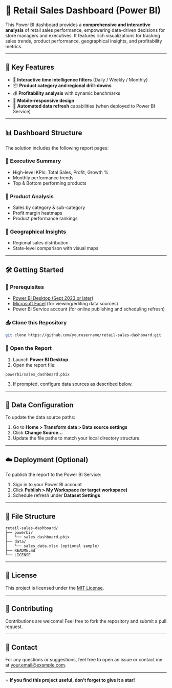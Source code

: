 # 🛒 Retail Sales Dashboard (Power BI)

This Power BI dashboard provides a **comprehensive and interactive analysis** of retail sales performance, empowering data-driven decisions for store managers and executives. It features rich visualizations for tracking sales trends, product performance, geographical insights, and profitability metrics.

---

## 🚀 Key Features

- 📅 **Interactive time intelligence filters** (Daily / Weekly / Monthly)
- 📦 **Product category and regional drill-downs**
- 💰 **Profitability analysis** with dynamic benchmarks
- 📱 **Mobile-responsive design**
- 🔄 **Automated data refresh** capabilities (when deployed to Power BI Service)

---

## 📊 Dashboard Structure

The solution includes the following report pages:

### 🔹 Executive Summary
- High-level KPIs: Total Sales, Profit, Growth %
- Monthly performance trends
- Top & Bottom performing products

### 🔹 Product Analysis
- Sales by category & sub-category
- Profit margin heatmaps
- Product performance rankings

### 🔹 Geographical Insights
- Regional sales distribution
- State-level comparison with visual maps

---

## 🛠️ Getting Started

### 🔑 Prerequisites
- [Power BI Desktop (Sept 2023 or later)](https://powerbi.microsoft.com/desktop/)
- [Microsoft Excel](https://www.microsoft.com/en-us/microsoft-365/excel) (for viewing/editing data sources)
- Power BI Service account (for online publishing and scheduling refresh)

### 📥 Clone this Repository

```bash
git clone https://github.com/yourusername/retail-sales-dashboard.git
```

### 🧩 Open the Report

1. Launch **Power BI Desktop**
2. Open the report file:

```bash
powerbi/sales_dashboard.pbix
```

3. If prompted, configure data sources as described below.

---

## 🔧 Data Configuration

To update the data source paths:

1. Go to **Home > Transform data > Data source settings**
2. Click **Change Source...**
3. Update the file paths to match your local directory structure.

---

## ☁️ Deployment (Optional)

To publish the report to the Power BI Service:

1. Sign in to your Power BI account
2. Click **Publish > My Workspace (or target workspace)**
3. Schedule refresh under **Dataset Settings**

---

## 📂 File Structure

```
retail-sales-dashboard/
├── powerbi/
│   └── sales_dashboard.pbix
├── data/
│   └── sales_data.xlsx (optional sample)
├── README.md
└── LICENSE
```

---

## 📄 License

This project is licensed under the [MIT License](LICENSE).

---

## 🤝 Contributing

Contributions are welcome! Feel free to fork the repository and submit a pull request.

---

## 📧 Contact

For any questions or suggestions, feel free to open an issue or contact me at [your.email@example.com](mailto:your.email@example.com).

---

⭐ **If you find this project useful, don’t forget to give it a star!**

